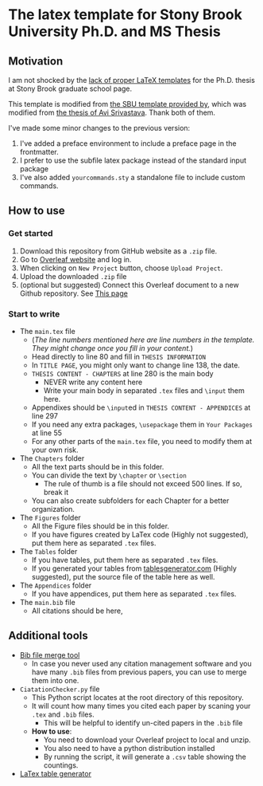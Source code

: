 # The latex template for Stony Brook University Ph.D. and MS Thesis

## Motivation 

I am not shocked by the [lack of proper LaTeX templates](https://grad.stonybrook.edu/_data/documents/forms/2020-forms/Dissertation_template-PHD_EW.pdf) for the Ph.D. thesis at Stony Brook graduate school page. 

This template is modified from [the SBU template provided by](https://github.com/urfdvw/SBU-thesis-template), which was modified from [the thesis of Avi Srivastava](https://github.com/k3yavi/thesis). Thank both of them.

I've made some minor changes to the previous version:

1. I've added a preface environment to include a preface page in the frontmatter.
2. I prefer to use the subfile latex package instead of the standard input package
3. I've also added `yourcommands.sty` a standalone file to include custom commands.

## How to use

### Get started
1. Download this repository from GitHub website as a `.zip` file.
2. Go to [Overleaf website](https://www.overleaf.com/) and log in.
3. When clicking on `New Project` button, choose `Upload Project`.
4. Upload the downloaded `.zip` file
5. (optional but suggested) Connect this Overleaf document to a new Github repository. See [This page](https://www.overleaf.com/learn/how-to/How_do_I_connect_an_Overleaf_project_with_a_repo_on_GitHub,_GitLab_or_BitBucket%3F)

### Start to write
- The `main.tex` file
    - (*The line numbers mentioned here are line numbers in the template. They might change once you fill in your content.*)
    - Head directly to line 80 and fill in `THESIS INFORMATION`
    - In `TITLE PAGE`, you might only want to change line 138, the date.
    - `THESIS CONTENT - CHAPTERS` at line 280 is the main body
        - NEVER write any content here
        - Write your main body in separated `.tex` files and `\input` them here.
    - Appendixes should be `\input`ed in `THESIS CONTENT - APPENDICES` at line 297
    - If you need any extra packages, `\usepackage` them in `Your Packages` at line 55
    - For any other parts of the `main.tex` file, you need to modify them at your own risk.
- The `Chapters` folder
    - All the text parts should be in this folder.
    - You can divide the text by `\chapter` or `\section`
        - The rule of thumb is a file should not exceed 500 lines. If so, break it
    - You can also create subfolders for each Chapter for a better organization.
- The `Figures` folder
    - All the Figure files should be in this folder.
    - If you have figures created by LaTex code (Highly not suggested), put them here as separated `.tex` files.
- The `Tables` folder
    - If you have tables, put them here as separated `.tex` files.
    - If you generated your tables from [tablesgenerator.com](https://www.tablesgenerator.com/) (Highly suggested), put the source file of the table here as well.
- The `Appendices` folder
    - If you have appendices, put them here as separated `.tex` files.
- The `main.bib` file
    - All citations should be here,

## Additional tools
- [Bib file merge tool](https://urfdvw.github.io/bibmerge/)
    - In case you never used any citation management software and you have many `.bib` files from previous papers, you can use to merge them into one.
- `CiatationChecker.py` file
    - This Python script locates at the root directory of this repository.
    - It will count how many times you cited each paper by scaning your `.tex` and `.bib` files.
        - This will be helpful to identify un-cited papers in the `.bib` file
    - **How to use**: 
        - You need to download your Overleaf project to local and unzip.
        - You also need to have a python distribution installed
        - By running the script, it will generate a `.csv` table showing the countings.
- [LaTex table generator](https://www.tablesgenerator.com/)

